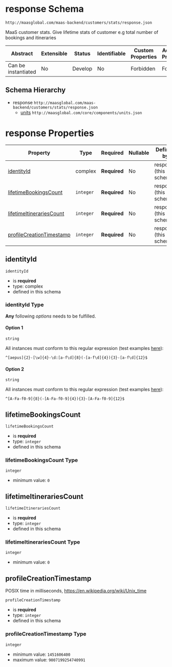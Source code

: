# response Schema

```
http://maasglobal.com/maas-backend/customers/stats/response.json
```

MaaS customer stats. Give lifetime stats of customer e.g total number of bookings and itineraries

| Abstract            | Extensible | Status  | Identifiable | Custom Properties | Additional Properties | Defined In                                                  |
| ------------------- | ---------- | ------- | ------------ | ----------------- | --------------------- | ----------------------------------------------------------- |
| Can be instantiated | No         | Develop | No           | Forbidden         | Forbidden             | [maas-backend/customers/stats/response.json](response.json) |

## Schema Hierarchy

- response `http://maasglobal.com/maas-backend/customers/stats/response.json`
  - [units](../../../core/components/units.md) `http://maasglobal.com/core/components/units.json`

# response Properties

| Property                                              | Type      | Required     | Nullable | Defined by             |
| ----------------------------------------------------- | --------- | ------------ | -------- | ---------------------- |
| [identityId](#identityid)                             | complex   | **Required** | No       | response (this schema) |
| [lifetimeBookingsCount](#lifetimebookingscount)       | `integer` | **Required** | No       | response (this schema) |
| [lifetimeItinerariesCount](#lifetimeitinerariescount) | `integer` | **Required** | No       | response (this schema) |
| [profileCreationTimestamp](#profilecreationtimestamp) | `integer` | **Required** | No       | response (this schema) |

## identityId

`identityId`

- is **required**
- type: complex
- defined in this schema

### identityId Type

**Any** following _options_ needs to be fulfilled.

#### Option 1

`string`

All instances must conform to this regular expression (test examples
[here](<https://regexr.com/?expression=%5E%5Baepus%5D%7B2%7D-%5B%5Cw%5D%7B4%7D-%5Cd%3A%5Ba-f%5Cd%5D%7B8%7D(-%5Ba-f%5Cd%5D%7B4%7D)%7B3%7D-%5Ba-f%5Cd%5D%7B12%7D%24>)):

```regex
^[aepus]{2}-[\w]{4}-\d:[a-f\d]{8}(-[a-f\d]{4}){3}-[a-f\d]{12}$
```

#### Option 2

`string`

All instances must conform to this regular expression (test examples
[here](<https://regexr.com/?expression=%5E%5BA-Fa-f0-9%5D%7B8%7D(-%5BA-Fa-f0-9%5D%7B4%7D)%7B3%7D-%5BA-Fa-f0-9%5D%7B12%7D%24>)):

```regex
^[A-Fa-f0-9]{8}(-[A-Fa-f0-9]{4}){3}-[A-Fa-f0-9]{12}$
```

## lifetimeBookingsCount

`lifetimeBookingsCount`

- is **required**
- type: `integer`
- defined in this schema

### lifetimeBookingsCount Type

`integer`

- minimum value: `0`

## lifetimeItinerariesCount

`lifetimeItinerariesCount`

- is **required**
- type: `integer`
- defined in this schema

### lifetimeItinerariesCount Type

`integer`

- minimum value: `0`

## profileCreationTimestamp

POSIX time in milliseconds, https://en.wikipedia.org/wiki/Unix_time

`profileCreationTimestamp`

- is **required**
- type: `integer`
- defined in this schema

### profileCreationTimestamp Type

`integer`

- minimum value: `1451606400`
- maximum value: `9007199254740991`
